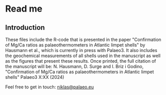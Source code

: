 #  Read me

## Introduction

These files include the R-code that is presented in the paper "Confirmation of Mg/Ca ratios as palaeothermometers in Atlantic limpet shells" by Hausmann et al., which is currently in press with Palaeo3. It also includes the geochemical measurements of all shells used in the manuscript as well as the figures that present these results.
Once printed, the full citation of the manuscript will be: N. Hausmann, D. Surge and I. Briz i Godino, "Confirmation of Mg/Ca ratios as palaeothermometers in Atlantic limpet shells" Palaeo3 X:XX (2024)



Feel free to get in touch: [niklas@palaeo.eu](mailto:niklas@palaeo.eu)
